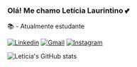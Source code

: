 ### Olá! Me chamo Letícia Laurintino 💕

📚 - Atualmente estudante


[![Linkedin](https://img.shields.io/badge/LinkedIn-0077B5?style=for-the-badge&logo=linkedin&logoColor=white)](www.linkedin.com/in/letícia-laurintino-247100217) [![Gmail](https://img.shields.io/badge/Gmail-D14836?style=for-the-badge&logo=gmail&logoColor=white)](https://mail.google.com/mail/u/0/?tab=rm&ogbl#inbox?compose=GTvVlcRzBWZbLmvCpXCVqCbKVgWBBLSmqMNWpFHfdGJGLMDmhKZxHqgSZmpbqSGRbfbQsspvxfTTh) [![Instagram](https://img.shields.io/badge/Instagram-E4405F?style=for-the-badge&logo=instagram&logoColor=white)](https://instagram.com/leticia.laurintino)


![Leticia's GitHub stats](https://github-readme-stats.vercel.app/api?username=LeticiaLaurintino&show_icons=true&theme=radical)  
